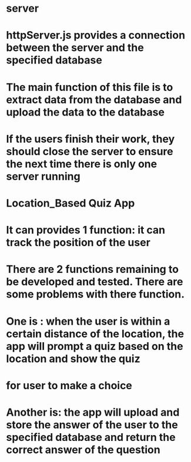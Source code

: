 # server
# httpServer.js provides a connection between the server and the specified database
# The main function of this file is to extract data from the database and upload the data to the database
# If the users finish their work, they should close the server to ensure the next time there is only one server running

# Location_Based Quiz App
# It can provides 1 function: it can track the position of the user
# There are 2 functions remaining to be developed and tested. There are some problems with there function.
# One is : when the user is within a certain distance of the location, the app will prompt a quiz based on the location and show the quiz
# for user to make a choice
# Another is: the app will upload and store the answer of the user to the specified database and return the correct answer of the question
